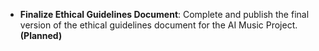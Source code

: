 - **Finalize Ethical Guidelines Document**: Complete and publish the final version of the ethical guidelines document for the AI Music Project. **(Planned)**